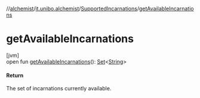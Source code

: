 //[alchemist](../../../index.md)/[it.unibo.alchemist](../index.md)/[SupportedIncarnations](index.md)/[getAvailableIncarnations](get-available-incarnations.md)

# getAvailableIncarnations

[jvm]\
open fun [getAvailableIncarnations](get-available-incarnations.md)(): [Set](https://docs.oracle.com/javase/8/docs/api/java/util/Set.html)<[String](https://docs.oracle.com/javase/8/docs/api/java/lang/String.html)>

#### Return

The set of incarnations currently available.
